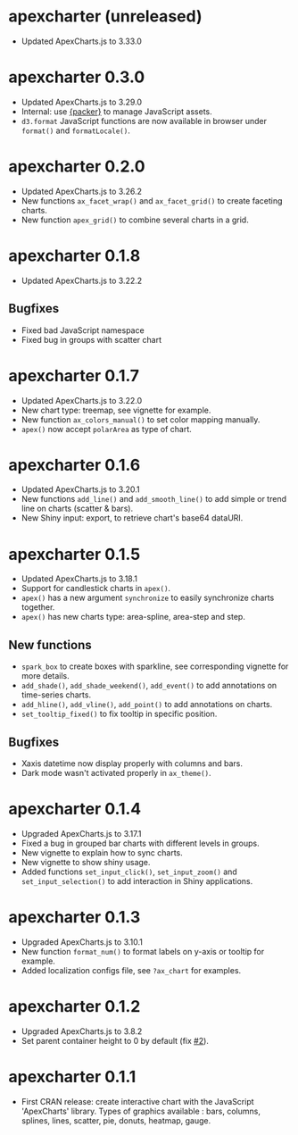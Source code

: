 apexcharter (unreleased)
==================

* Updated ApexCharts.js to 3.33.0



apexcharter 0.3.0
==================

* Updated ApexCharts.js to 3.29.0
* Internal: use [{packer}](https://github.com/JohnCoene/packer) to manage JavaScript assets.
* `d3.format` JavaScript functions are now available in browser under `format()` and `formatLocale()`.



apexcharter 0.2.0
==================

* Updated ApexCharts.js to 3.26.2
* New functions `ax_facet_wrap()` and `ax_facet_grid()` to create faceting charts.
* New function `apex_grid()` to combine several charts in a grid.



apexcharter 0.1.8
==================

* Updated ApexCharts.js to 3.22.2

## Bugfixes

* Fixed bad JavaScript namespace
* Fixed bug in groups with scatter chart



apexcharter 0.1.7
==================

* Updated ApexCharts.js to 3.22.0
* New chart type: treemap, see vignette for example.
* New function `ax_colors_manual()` to set color mapping manually.
* `apex()` now accept `polarArea` as type of chart.



apexcharter 0.1.6
==================

* Updated ApexCharts.js to 3.20.1
* New functions `add_line()` and `add_smooth_line()` to add simple or trend line on charts (scatter & bars).
* New Shiny input: export, to retrieve chart's base64 dataURI.



apexcharter 0.1.5
==================

* Updated ApexCharts.js to 3.18.1
* Support for candlestick charts in `apex()`.
* `apex()` has a new argument `synchronize` to easily synchronize charts together.
* `apex()` has new charts type: area-spline, area-step and step.


## New functions

* `spark_box` to create boxes with sparkline, see corresponding vignette for more details.
* `add_shade()`, `add_shade_weekend()`, `add_event()` to add annotations on time-series charts.
* `add_hline()`, `add_vline()`, `add_point()` to add annotations on charts.
* `set_tooltip_fixed()` to fix tooltip in specific position.

## Bugfixes

* Xaxis datetime now display properly with columns and bars.
* Dark mode wasn't activated properly in `ax_theme()`.




apexcharter 0.1.4
==================

* Upgraded ApexCharts.js to 3.17.1
* Fixed a bug in grouped bar charts with different levels in groups.
* New vignette to explain how to sync charts.
* New vignette to show shiny usage.
* Added functions `set_input_click()`, `set_input_zoom()` and `set_input_selection()` to add interaction in Shiny applications.



apexcharter 0.1.3
==================

* Upgraded ApexCharts.js to 3.10.1
* New function `format_num()` to format labels on y-axis or tooltip for example.
* Added localization configs file, see `?ax_chart` for examples.



apexcharter 0.1.2
==================

* Upgraded ApexCharts.js to 3.8.2
* Set parent container height to 0 by default (fix [#2](https://github.com/dreamRs/apexcharter/issues/2)).



apexcharter 0.1.1
==================

* First CRAN release: create interactive chart with the JavaScript 'ApexCharts' library. Types of graphics available : bars, columns, splines, lines, scatter, pie, donuts, heatmap, gauge.

